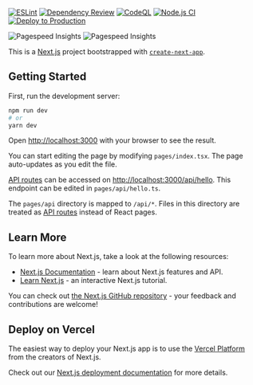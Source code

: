 [![ESLint](https://github.com/WakeLab/next-drupal-typescript-starter/actions/workflows/eslint.yml/badge.svg)](https://github.com/WakeLab/next-drupal-typescript-starter/actions/workflows/eslint.yml)
[![Dependency Review](https://github.com/WakeLab/next-drupal-typescript-starter/actions/workflows/dependency-review.yml/badge.svg)](https://github.com/WakeLab/next-drupal-typescript-starter/actions/workflows/dependency-review.yml)
[![CodeQL](https://github.com/WakeLab/next-drupal-typescript-starter/actions/workflows/codeql-analysis.yml/badge.svg)](https://github.com/WakeLab/next-drupal-typescript-starter/actions/workflows/codeql-analysis.yml)
[![Node.js CI](https://github.com/WakeLab/next-drupal-typescript-starter/actions/workflows/node.js.yml/badge.svg)](https://github.com/WakeLab/next-drupal-typescript-starter/actions/workflows/node.js.yml)
[![Deploy to Production](https://github.com/WakeLab/next-drupal-typescript-starter/actions/workflows/deploy-production.yml/badge.svg)](https://github.com/WakeLab/next-drupal-typescript-starter/actions/workflows/deploy-production.yml)

![Pagespeed Insights](/reports/psresultdesktop.svg "Pagespeed Insights")
![Pagespeed Insights](/reports/psresultmobile.svg "Pagespeed Insights")

This is a [Next.js](https://nextjs.org/) project bootstrapped with [`create-next-app`](https://github.com/vercel/next.js/tree/canary/packages/create-next-app).

## Getting Started

First, run the development server:

```bash
npm run dev
# or
yarn dev
```

Open [http://localhost:3000](http://localhost:3000) with your browser to see the result.

You can start editing the page by modifying `pages/index.tsx`. The page auto-updates as you edit the file.

[API routes](https://nextjs.org/docs/api-routes/introduction) can be accessed on [http://localhost:3000/api/hello](http://localhost:3000/api/hello). This endpoint can be edited in `pages/api/hello.ts`.

The `pages/api` directory is mapped to `/api/*`. Files in this directory are treated as [API routes](https://nextjs.org/docs/api-routes/introduction) instead of React pages.

## Learn More

To learn more about Next.js, take a look at the following resources:

- [Next.js Documentation](https://nextjs.org/docs) - learn about Next.js features and API.
- [Learn Next.js](https://nextjs.org/learn) - an interactive Next.js tutorial.

You can check out [the Next.js GitHub repository](https://github.com/vercel/next.js/) - your feedback and contributions are welcome!

## Deploy on Vercel

The easiest way to deploy your Next.js app is to use the [Vercel Platform](https://vercel.com/new?utm_medium=default-template&filter=next.js&utm_source=create-next-app&utm_campaign=create-next-app-readme) from the creators of Next.js.

Check out our [Next.js deployment documentation](https://nextjs.org/docs/deployment) for more details.
